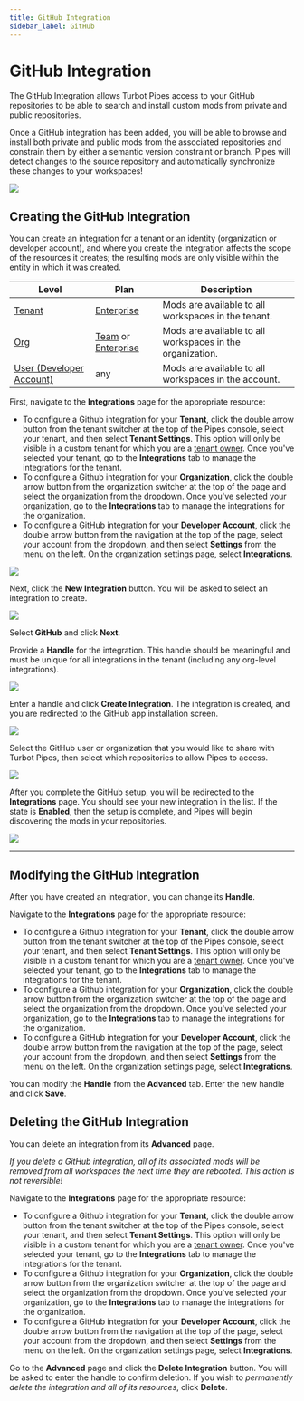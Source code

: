 ```yaml
---
title: GitHub Integration
sidebar_label: GitHub
---
```



# GitHub Integration

The GitHub Integration allows Turbot Pipes access to your GitHub repositories to be able to search and install custom mods from private and public repositories.

Once a GitHub integration has been added, you will be able to browse and install both private and public mods from the associated repositories and constrain them by either a semantic version constraint or branch.  Pipes will detect changes to the source repository and automatically synchronize these changes to your workspaces!

![](/images/docs/pipes/mod_install_custom_with_github_integration.png)


## Creating the GitHub Integration

You can create an integration for a tenant or an identity (organization or developer account), and where you create the integration affects the scope of the resources it creates; the resulting mods are only visible within the entity in which it was created.

| Level                        | Plan                       | Description
|------------------------------|----------------------------|----------------
| [Tenant](/pipes/docs/accounts/tenant) | [Enterprise](/pipes/docs/accounts/tenant#enterprise-plan) | Mods are available to all workspaces in the tenant.
| [Org](/pipes/docs/accounts/org) | [Team](/pipes/docs/accounts/org#team-plan) or [Enterprise](/pipes/docs/accounts/tenant#enterprise-plan)  | Mods are available to all workspaces in the organization.
| [User (Developer Account)](/pipes/docs/accounts/developer) | any | Mods are available to all workspaces in the account.

First, navigate to the **Integrations** page for the appropriate resource:
- To configure a Github integration for your **Tenant**, click the double arrow button from the tenant switcher at the top of the Pipes console, select your tenant, and then select **Tenant Settings**. This option will only be visible in a custom tenant for which you are a [tenant owner](/pipes/docs/accounts/tenant/people#tenant-roles).  Once you've selected your tenant, go to the **Integrations** tab to manage the integrations for the tenant.
- To configure a Github integration for your **Organization**, click the double arrow button from the organization switcher at the top of the page and select the organization from the dropdown.  Once you've selected your organization, go to the **Integrations** tab to manage the integrations for the organization.
- To configure a GitHub integration for your **Developer Account**, click the double arrow button from the navigation at the top of the page, select your account from the dropdown, and then select **Settings** from the menu on the left.  On the organization settings page, select **Integrations**.


![](/images/docs/pipes/integrations_blank.png)


Next, click the **New Integration** button. You will be asked to select an integration to create.

![](/images/docs/pipes/integrations_new_github.png)

Select **GitHub** and click **Next**.

Provide a **Handle** for the integration.  This handle should be meaningful and must be unique for all integrations in the tenant (including any org-level integrations).


![](/images/docs/pipes/integrations_handle_github.png)

Enter a handle and click **Create Integration**. The integration is created, and you are redirected to the GitHub app installation screen.

![](/images/docs/pipes/integrations_github_choose_org.png)

Select the GitHub user or organization that you would like to share with Turbot Pipes, then select which repositories to allow Pipes to access.

![](/images/docs/pipes/integrations_github_choose_repos.png)


After you complete the GitHub setup, you will be redirected to the **Integrations** page.  You should see your new integration in the list.  If the state is **Enabled**, then the setup is complete, and Pipes will begin discovering the mods in your repositories.


![](/images/docs/pipes/integrations_list_github_enabled.png)


---------

## Modifying the GitHub Integration

After you have created an integration, you can change its **Handle**.

Navigate to the **Integrations** page for the appropriate resource:
- To configure a Github integration for your **Tenant**, click the double arrow button from the tenant switcher at the top of the Pipes console, select your tenant, and then select **Tenant Settings**. This option will only be visible in a custom tenant for which you are a [tenant owner](/pipes/docs/accounts/tenant/people#tenant-roles).  Once you've selected your tenant, go to the **Integrations** tab to manage the integrations for the tenant.
- To configure a Github integration for your **Organization**, click the double arrow button from the organization switcher at the top of the page and select the organization from the dropdown.  Once you've selected your organization, go to the **Integrations** tab to manage the integrations for the organization.
- To configure a GitHub integration for your **Developer Account**, click the double arrow button from the navigation at the top of the page, select your account from the dropdown, and then select **Settings** from the menu on the left.  On the organization settings page, select **Integrations**.

You can modify the **Handle** from the **Advanced** tab.  Enter the new handle and click **Save**.


## Deleting the GitHub Integration

You can delete an integration from its **Advanced** page.

*If you delete a GitHub integration, all of its associated mods will be removed from all workspaces the next time they are rebooted.  This action is not reversible!*

Navigate to the **Integrations** page for the appropriate resource:
- To configure a Github integration for your **Tenant**, click the double arrow button from the tenant switcher at the top of the Pipes console, select your tenant, and then select **Tenant Settings**. This option will only be visible in a custom tenant for which you are a [tenant owner](/pipes/docs/accounts/tenant/people#tenant-roles).  Once you've selected your tenant, go to the **Integrations** tab to manage the integrations for the tenant.
- To configure a Github integration for your **Organization**, click the double arrow button from the organization switcher at the top of the page and select the organization from the dropdown.  Once you've selected your organization, go to the **Integrations** tab to manage the integrations for the organization.
- To configure a GitHub integration for your **Developer Account**, click the double arrow button from the navigation at the top of the page, select your account from the dropdown, and then select **Settings** from the menu on the left.  On the organization settings page, select **Integrations**.

Go to the **Advanced** page and click the **Delete Integration** button. You will be asked to enter the handle to confirm deletion.  If you wish to *permanently delete the integration and all of its resources*, click **Delete**.